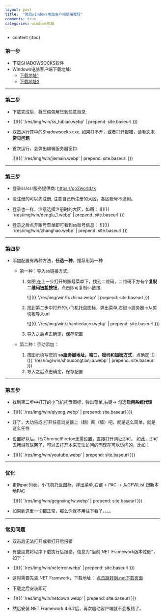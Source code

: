 ```yaml
---
layout: post
title:  "微软windows电脑客户端使用教程"
comments: true
categories: windows电脑
---
```


* content
{:toc}

### 第一步

* 下载SHADOWSOCKS软件
* Windows电脑客户端下载地址:  
    * <a class="downbtn" href="https://yhvps.com/usr/uploads/app/Shadowsocks-4.1.3.1.zip" target="_blank" rel="noopener">下载地址1</a>
    * <a class="downbtn" href="https://github.com/go2world/ss/releases/download/win-4.3.1/go2world.xyz.zip" target="_blank" rel="noopener">下载地址2</a>
    
* * *

### 第二步

* 下载完成后，将压缩包解压到任意目录;
* ![]({{ '/res/img/win/ss_tubiao.webp' | prepend: site.baseurl  }})

* 双击运行其中的Shadowsocks.exe, 如果打不开，或者打开报错，请看文末 [**常见问题**](#常见问题)
* 首次运行，会弹出编辑服务器窗口.

    ![]({{ '/res/img/win/jiemain.webp' | prepend: site.baseurl  }})

- - -

### 第三步
* 登录ss/ssr服务提供商:  <a href="https://go2world.tk/home/ref/8607937008" target="_blank" rel="noopener">https://go2world.tk</a>

* 没注册的可以先注册, 注意自己所注册的大区，各区账号不通用。

* 登录也一样，注意选择注册时的大区，如图：
![]({{ '/res/img/win/denglu_1.webp' | prepend: site.baseurl  }})   

* 登录之后点开账号菜单即可看到ss账号信息：
![]({{ '/res/img/win/zhanghao.webp' | prepend: site.baseurl  }})  

---------------------------------------
### 第四步
* 添加配置有两种方法，**任选一种**，推荐用第一种
   * 第一种：导入ss链接方式;
        1. 如图,在上一步打开的账号菜单下，找到二维码，二维码下方有个**复制二维码链接按钮**，点击即可复制ss链接;
        
            ![]({{ '/res/img/win/fuzhima.webp' | prepend: site.baseurl  }})
        
        2. 找到第二步中打开的小飞机托盘图标，弹出菜单,右键->服务器->从剪切板导入url 
        
            ![]({{ '/res/img/win/zhantiedaoru.webp' | prepend: site.baseurl  }})
   
        3. 导入之后点击确定，保存配置
        
   * 第二种：手动添加：
        1. 按图示填写您的 **ss服务器地址，端口，密码和加密方式**，点确定
            ![]({{ '/res/img/win/shoudongtianjia.webp' | prepend: site.baseurl  }})
        2. 导入之后点击确定，保存配置
           
           

---------------------------------------
### 第五步

* 找到第二步中打开的小飞机托盘图标，弹出菜单,右键-> 勾选**启用系统代理**

* ![]({{ '/res/img/win/qiyong.webp' | prepend: site.baseurl  }})
        
* 好了，大功告成;打开任意浏览器上（翻）网（墙）吧，就是这么简单，就是这么任性

* 设置好以后，IE/Chrome/Firefox无需设置，直接打开网址即可。
如此，即可去畅游互联网了，可以去打开本来无法访问的而现在可以访问的，比如：
* ![]({{ '/res/img/win/youtube.webp' | prepend: site.baseurl  }})

--------------------------------------
### 优化
* 更新pac列表，小飞机托盘图标，弹出菜单,右键-> PAC -> 从GFWList 跟新本地PAC
    
    ![]({{ '/res/img/win/gegnxingfw.webp' | prepend: site.baseurl  }})
    
* 如果到这里一切都正常，那么你就不用往下看了。。。。

---------------------------------------
### 常见问题
* 双击后无法打开或者打开后报错
* 有些朋友将程序下载执行后报错，信息为“当前.NET Framework版本过低”，如下：
* ![]({{ '/res/img/win/neterror.webp' | prepend: site.baseurl  }})


* 这时需要先装.NET Framwork，下载地址： <a href="https://www.microsoft.com/zh-CN/download/details.aspx?id=53344" target="_blank" rel="noopener">点击跳转到.net下载页面</a>
* 下载之后安装即可
* ![]({{ '/res/img/win/netdown.webp' | prepend: site.baseurl  }})

* 然后安装.NET Framework 4.6.2后，再次启动客户端就不会报错了。
